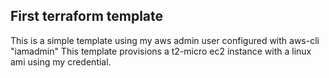 ## First terraform template

This is a simple template using my aws admin user configured with aws-cli "iamadmin"
This template provisions a t2-micro ec2 instance with a linux ami using my credential.
